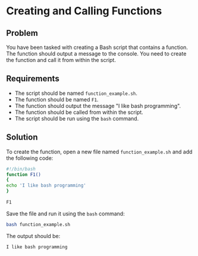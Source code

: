# Creating and Calling Functions

## Problem

You have been tasked with creating a Bash script that contains a function. The function should output a message to the console. You need to create the function and call it from within the script.

## Requirements

- The script should be named `function_example.sh`.
- The function should be named `F1`.
- The function should output the message "I like bash programming".
- The function should be called from within the script.
- The script should be run using the `bash` command.

## Solution

To create the function, open a new file named `function_example.sh` and add the following code:

```bash
#!/bin/bash  
function F1()  
{  
echo 'I like bash programming'  
}  
  
F1
```

Save the file and run it using the `bash` command:

```bash
bash function_example.sh
```

The output should be:

```bash
I like bash programming
```

